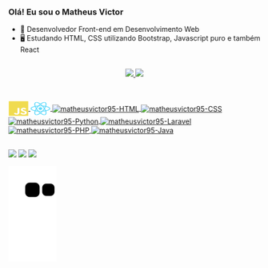### Olá! Eu sou o Matheus Victor




- 💼 Desenvolvedor Front-end em Desenvolvimento Web
- 🖥️ Estudando HTML, CSS utilizando Bootstrap, Javascript puro e também React

##


 <div align="center">
  <a href="https://github.com/matheusvictor95">
  <img height="180em" src="https://github-readme-stats.vercel.app/api?username=matheusvictor95&show_icons=true&theme=dracula&include_all_commits=true&count_private=true"/>
  <img height="180em" src="https://github-readme-stats.vercel.app/api/top-langs/?username=matheusvictor95&layout=compact&langs_count=7&theme=dracula"/>
    </div>
    
    
  ##
  
  <div style="display: inline_block"><br>
<img align="center" alt="matheusvictor95-Js" height="30" width="40" src="https://raw.githubusercontent.com/devicons/devicon/master/icons/javascript/javascript-plain.svg">
 
  <img align="center" alt="matheusvictor95-React" height="30" width="40" src="https://raw.githubusercontent.com/devicons/devicon/master/icons/react/react-original.svg">
  <img align="center" alt="matheusvictor95-HTML" height="30" width="40" src="https://cdn.jsdelivr.net/gh/devicons/devicon/icons/html5/html5-original-wordmark.svg">
  <img align="center" alt="matheusvictor95-CSS" height="30" width="40" src="https://cdn.jsdelivr.net/gh/devicons/devicon/icons/css3/css3-original-wordmark.svg">
  <img align="center" alt="matheusvictor95-Python" height="30" width="40" src="https://cdn.jsdelivr.net/gh/devicons/devicon/icons/python/python-plain-wordmark.svg"">
  <img align="center" alt="matheusvictor95-Laravel" height="30" width="40" src="https://cdn.jsdelivr.net/gh/devicons/devicon/icons/laravel/laravel-plain-wordmark.svg" >
   <img align="center" alt="matheusvictor95-PHP" height="30" width="40" src="https://cdn.jsdelivr.net/gh/devicons/devicon/icons/php/php-original.svg">
   
   <img align="center" alt="matheusvictor95-Java" height="30" width="40" src="https://cdn.jsdelivr.net/gh/devicons/devicon/icons/java/java-plain-wordmark.svg" >
   
     
 </div>
     
          
  ##
  
  
  <div> 
  <a href="https://www.instagram.com/matheusvictor95/" target="_blank" rel="noopener noreferrer"><img src="https://img.shields.io/badge/-Instagram-%23E4405F?style=for-the-badge&logo=instagram&logoColor=white" target="_blank" rel="noopener noreferrer"></a>
 <a href = "matheusv.diniz95@gmail.com" target="_blank"><img src="https://img.shields.io/badge/-Gmail-%23333?style=for-the-badge&logo=gmail&logoColor=white" target="_blank" ></a>
  <a href="https://www.linkedin.com/in/matheus-victor-79028abb/" target="_blank" ><img src="https://img.shields.io/badge/-LinkedIn-%230077B5?style=for-the-badge&logo=linkedin&logoColor=white" target="_blank" ></a> 
  
  ![Snake animation](https://github.com/matheusvictor95/matheusvictor95/blob/output/github-contribution-grid-snake.svg)
 </div>



